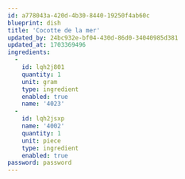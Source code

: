 ```yaml
---
id: a778043a-420d-4b30-8440-19250f4ab60c
blueprint: dish
title: 'Cocotte de la mer'
updated_by: 24bc932e-bf04-430d-86d0-34040985d381
updated_at: 1703369496
ingredients:
  -
    id: lqh2j801
    quantity: 1
    unit: gram
    type: ingredient
    enabled: true
    name: '4023'
  -
    id: lqh2jsxp
    name: '4002'
    quantity: 1
    unit: piece
    type: ingredient
    enabled: true
password: password
---
```

